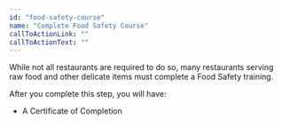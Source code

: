 ```yaml
---
id: "food-safety-course"
name: "Complete Food Safety Course"
callToActionLink: ""
callToActionText: ""
---
```


While not all restaurants are required to do so, many restaurants serving raw food and other delicate items must complete a Food Safety training.
        
After you complete this step, you will have:
- A Certificate of Completion
